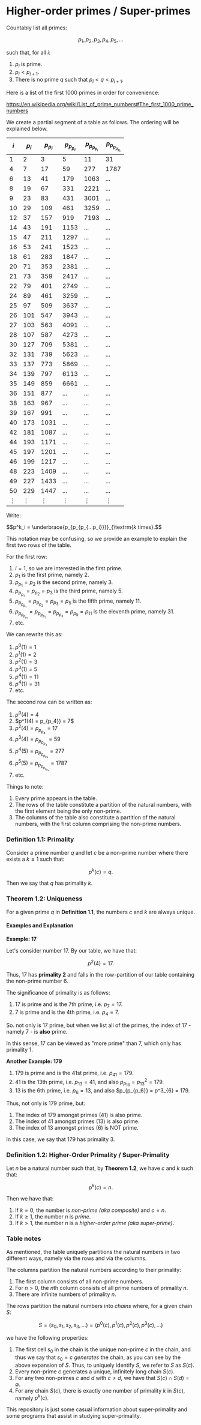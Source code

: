 # Higher-order primes / Super-primes

Countably list all primes:

$$p_1, p_2, p_3, p_4, p_5, \ldots$$

such that, for all $i$:

1. $p_i$ is prime.
2. $p_i < p_{i+1}$.
3. There is no prime $q$ such that $p_i < q < p_{i+1}$.

Here is a list of the first 1000 primes in order for convenience:

https://en.wikipedia.org/wiki/List_of_prime_numbers#The_first_1000_prime_numbers

We create a partial segment of a table as follows. The ordering will be explained below.

| $i$ | $p_i$ | $p_{p_i}$ | $p_{p_{p_i}}$ | $p_{p_{p_{p_i}}}$ | $p_{p_{p_{p_{p_i}}}}$  |
|-----|-------|-------------|--------------|-------------------|------------------------|
| 1   | 2     | 3           | 5            | 11                | 31                     |
| 4   | 7     | 17          | 59           | 277               | 1787                   |
| 6   | 13    | 41          | 179          | 1063              | ...                    |
| 8   | 19    | 67          | 331          | 2221              | ...                    |
| 9   | 23    | 83          | 431          | 3001              | ...                    |
| 10  | 29    | 109         | 461          | 3259              | ...                    |
| 12  | 37    | 157         | 919          | 7193              | ...                    |
| 14  | 43    | 191         | 1153         | ...               | ...                    |
| 15  | 47    | 211         | 1297         | ...               | ...                    |
| 16  | 53    | 241         | 1523         | ...               | ...                    |
| 18  | 61    | 283         | 1847         | ...               | ...                    |
| 20  | 71    | 353         | 2381         | ...               | ...                    |
| 21  | 73    | 359         | 2417         | ...               | ...                    |
| 22  | 79    | 401         | 2749         | ...               | ...                    |
| 24  | 89    | 461         | 3259         | ...               | ...                    |
| 25  | 97    | 509         | 3637         | ...               | ...                    |
| 26  | 101   | 547         | 3943         | ...               | ...                    |
| 27  | 103   | 563         | 4091         | ...               | ...                    |
| 28  | 107   | 587         | 4273         | ...               | ...                    |
| 30  | 127   | 709         | 5381         | ...               | ...                    |
| 32  | 131   | 739         | 5623         | ...               | ...                    |
| 33  | 137   | 773         | 5869         | ...               | ...                    |
| 34  | 139   | 797         | 6113         | ...               | ...                    |
| 35  | 149   | 859         | 6661         | ...               | ...                    |
| 36  | 151   | 877         | ...          | ...               | ...                    |
| 38  | 163   | 967         | ...          | ...               | ...                    |
| 39  | 167   | 991         | ...          | ...               | ...                    |
| 40  | 173   | 1031        | ...          | ...               | ...                    |
| 42  | 181   | 1087        | ...          | ...               | ...                    |
| 44  | 193   | 1171        | ...          | ...               | ...                    |
| 45  | 197   | 1201        | ...          | ...               | ...                    |
| 46  | 199   | 1217        | ...          | ...               | ...                    |
| 48  | 223   | 1409        | ...          | ...               | ...                    |
| 49  | 227   | 1433        | ...          | ...               | ...                    |
| 50  | 229   | 1447        | ...          | ...               | ...                    |
| $\vdots$ | $\vdots$ | $\vdots$ | $\vdots$ | $\vdots$ | $\vdots$ |

Write:

$$p^k_i = \underbrace{p_{p_{p_{...p_i}}}}_{\textrm{$k$ times}.$$

This notation may be confusing, so we provide an example to explain the first two rows of the table.

For the first row:
1. $i = 1$, so we are interested in the first prime.
2. $p_1$ is the first prime, namely 2.
3. $p_{p_1} = p_2$ is the second prime, namely 3.
4. $p_{p_{p_1}} = p_{p_2} = p_3$ is the third prime, namely 5.
5. $p_{p_{p_{p_1}}} = p_{p_{p_2}} = p_{p_3} = p_5$ is the fifth prime, namely 11.
6. $p_{p_{p_{p_{p_1}}}} = p_{p_{p_{p_2}}} = p_{p_{p_3}} = p_{p_5} = p_{11}$ is the eleventh prime, namely 31.
7. etc.

We can rewrite this as:
1. $p^0(1) = 1$
2. $p^1(1) = 2$
3. $p^2(1) = 3$
4. $p^3(1) = 5$
5. $p^4(1) = 11$
6. $p^4(1) = 31$
7. etc.

The second row can be written as:
1. $p^0(4) = 4$
2. $p^1(4) = p_{p_4}} = 7$
3. $p^2(4) = p_{p_{p_4}} = 17$
4. $p^3(4) = p_{p_{p_{p_4}}} = 59$
5. $p^4(5) = p_{p_{p_{p_{p_4}}}} = 277$
6. $p^5(5) = p_{p_{p_{p_{p_{p_4}}}}} = 1787$
7. etc.

Things to note:
1. Every prime appears in the table.
2. The rows of the table constitute a partition of the natural numbers, with the first element being the only non-prime.
3. The columns of the table also constitute a partition of the natural numbers, with the first column comprising the non-prime numbers.


### Definition 1.1: Primality

Consider a prime number $q$ and let $c$ be a non-prime number where there exists a $k \ge 1$ such that:

$$p^k(c) = q.$$

Then we say that $q$ has primality $k$.

### Theorem 1.2: Uniqueness

For a given prime $q$ in **Definition 1.1**, the numbers $c$ and $k$ are always unique.


#### Examples and Explanation

**Example: 17**

Let's consider number 17. By our table, we have that:

$$p^2(4) = 17.$$

Thus, 17 has **primality 2** and falls in the row-partition of our table containing the non-prime number 6.

The significance of primality is as follows:

1. 17 is prime and is the 7th prime, i.e. $p_7 = 17$.
2. 7 is prime and is the 4th prime, i.e. $p_4 = 7$. 

So. not only is 17 prime, but when we list all of the primes, the index of 17 - namely 7 - is **also** prime.

In this sense, 17 can be viewed as "more prime" than 7, which only has primality 1.

**Another Example: 179**

1. 179 is prime and is the 41st prime, i.e. $p_{41} = 179$.
2. 41 is the 13th prime, i.e. $p_{13} = 41$, and also $p_{p_{13}} = p^2_{13} = 179$.
3. 13 is the 6th prime, i.e. $p_6 = 13$, and also $p_{p_{p_6}} = p^3_{6} = 179.

Thus, not only is 179 prime, but:
1. The index of 179 amongst primes (41) is also prime.
2. The index of 41 amongst primes (13) is also prime.
3. The index of 13 amongst primes (6) is NOT prime.

In this case, we say that 179 has primality 3.

### Definition 1.2: Higher-Order Primality / Super-Primality

Let $n$ be a natural number such that, by **Theorem 1.2**, we have $c$ and $k$ such that:

$$p^k(c) = n.$$

Then we have that:
1. If $k = 0$, the number is _non-prime (aka composite)_ and $c = n$.
2. If $k \ge 1$, the number $n$ is _prime_.
3. If $k > 1$, the number $n$ is a _higher-order prime (aka super-prime)_.

### Table notes

As mentioned, the table uniquely partitions the natural numbers in two different ways, namely via the rows
and via the columns.

The columns partition the natural numbers according to their primality:
1. The first column consists of all non-prime numbers.
2. For $n > 0$, the $n$th column consists of all prime numbers of primality $n$.
3. There are infinite numbers of primality $n$.

The rows partition the natural numbers into _chains_ where, for a given chain $S$:

$$S = (s_0, s_1, s_2, s_3, \ldots) = (p^0(c), p^1(c), p^2(c), p^3(c), \ldots)$$

we have the following properties:
1. The first cell $s_0$ in the chain is the unique non-prime $c$ in the chain, and thus we say
that $s_0 = c$ _generates_ the chain, as you can see by the above expansion of $S$. Thus, to
uniquely identify $S$, we refer to $S$ as $S(c)$.
2. Every non-prime $c$ generates a unique, infinitely long chain $S(c)$.
3. For any two non-primes $c$ and $d$ with $c \neq d$, we have that $S(c) \cap S(d) = \emptyset$.
2. For any chain $S(c)$, there is exactly one number of primality $k$ in $S(c)$, namely $p^k(c)$.

This repository is just some casual information about super-primality and some programs that assist in
studying super-primality.
